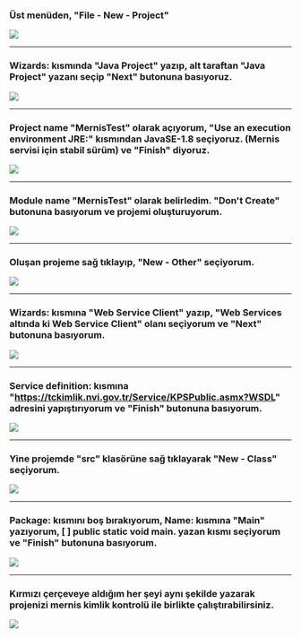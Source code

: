 ### Üst menüden, "File - New - Project"
<img src="../images/1.png">

* * *

### Wizards: kısmında "Java Project" yazıp, alt taraftan "Java Project" yazanı seçip "Next" butonuna basıyoruz.
<img src="../images/2.png">

* * *

### Project name "MernisTest" olarak açıyorum, "Use an execution environment JRE:" kısmından JavaSE-1.8 seçiyoruz. (Mernis servisi için stabil sürüm) ve "Finish" diyoruz.
<img src="../images/3.png">

* * *

### Module name "MernisTest" olarak belirledim. "Don't Create" butonuna basıyorum ve projemi oluşturuyorum.
<img src="../images/4.png">

* * *

### Oluşan projeme sağ tıklayıp, "New - Other" seçiyorum.
<img src="../images/5.png">

* * *

### Wizards: kısmına "Web Service Client" yazıp, "Web Services altında ki Web Service Client" olanı seçiyorum ve "Next" butonuna basıyorum.
<img src="../images/6.png">

* * *

### Service definition: kısmına "https://tckimlik.nvi.gov.tr/Service/KPSPublic.asmx?WSDL" adresini yapıştırıyorum ve "Finish" butonuna basıyorum.
<img src="../images/7.png">

* * *

### Yine projemde "src" klasörüne sağ tıklayarak "New - Class" seçiyorum.
<img src="../images/8.png">

* * *

### Package: kısmını boş bırakıyorum, Name: kısmına "Main" yazıyorum, [ ] public static void main. yazan kısmı seçiyorum ve "Finish" butonuna basıyorum.
<img src="../images/9.png">

* * *

### Kırmızı çerçeveye aldığım her şeyi aynı şekilde yazarak projenizi mernis kimlik kontrolü ile birlikte çalıştırabilirsiniz.
<img src="../images/10.png">
